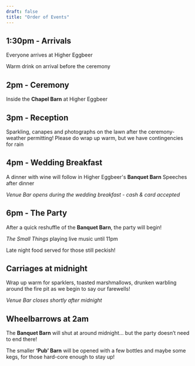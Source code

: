 ```yaml
---
draft: false
title: "Order of Events"
---
```


## 1:30pm - Arrivals

Everyone arrives at Higher Eggbeer

Warm drink on arrival before the ceremony

## 2pm - Ceremony

Inside the **Chapel Barn** at Higher Eggbeer

## 3pm - Reception

Sparkling, canapes and photographs on the lawn after the ceremony- weather permitting!
Please do wrap up warm, but we have contingencies for rain

## 4pm - Wedding Breakfast

A dinner with wine will follow in Higher Eggbeer's **Banquet Barn**
Speeches after dinner

_Venue Bar opens during the wedding breakfast -  cash & card accepted_

## 6pm - The Party

After a quick reshuffle of the **Banquet Barn**, the party will begin!

_The Small Things_ playing live music until 11pm

Late night food served for those still peckish!

## Carriages at midnight

Wrap up warm for sparklers, toasted marshmallows, drunken warbling around the fire pit as we begin to say our farewells!

_Venue Bar closes shortly after midnight_

## Wheelbarrows at 2am

The **Banquet Barn** will shut at around midnight… but the party doesn’t need to end there!

The smaller **‘Pub’ Barn** will be opened with a few bottles and maybe some kegs, for those hard-core enough to stay up!
